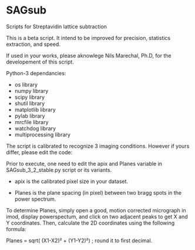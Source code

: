 # SAGsub
Scripts for Streptavidin lattice subtraction

This is a beta script. It intend to be improved for precision, statistics extraction, and speed.

If used in your works, please aknowlege Nils Marechal, Ph.D, for the developement of this script.

Python-3 dependancies:
- os library
- numpy library
- scipy library
- shutil library
- matplotlib library
- pylab library
- mrcfile library
- watchdog library
- multiprocessing library

The script is calibrated to recognize 3 imaging conditions. However if yours differ, please edit the code:

Prior to execute, one need to edit the apix and Planes variable in SAGsub_3_2_stable.py script or its variants.

- apix is the calibrated pixel size in your dataset.

- Planes is the plane spacing (in pixel) between two bragg spots in the power spectrum.

To determine Planes, simply open a good, motion corrected micrograph in imod, display powerspectum, and click on two adjacent peaks to get X and Y coordinates. Then, calculate the 2D coordinates using the following formula:

Planes = sqrt( (X1-X2)² + (Y1-Y2)²) ; round it to first decimal.

